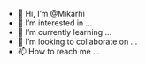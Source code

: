 - 👋 Hi, I’m @Mikarhi
- 👀 I’m interested in ...
- 🌱 I’m currently learning ...
- 💞️ I’m looking to collaborate on ...
- 📫 How to reach me ...

<!---
Mikarhi/Mikarhi is a ✨ special ✨ repository because its `README.md` (this file) appears on your GitHub profile.
You can click the Preview link to take a look at your changes.
--->
